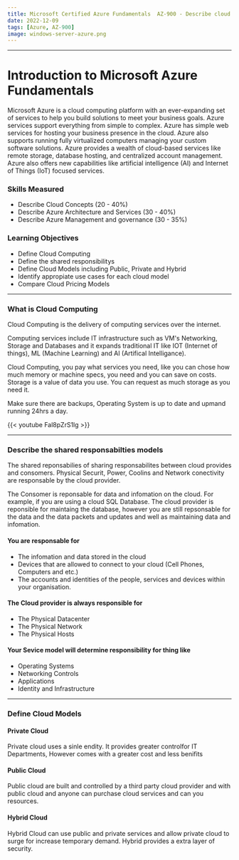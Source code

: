 ```yaml
---
title: Microsoft Certified Azure Fundamentals  AZ-900 - Describe cloud concepts
date: 2022-12-09
tags: [Azure, AZ-900]
image: windows-server-azure.png
---
```


---

<!-- Useful Starting Notes -->

# Introduction to Microsoft Azure Fundamentals

Microsoft Azure is a cloud computing platform with an ever-expanding set of services to help you build solutions to meet your business goals. Azure services support everything from simple to complex. Azure has simple web services for hosting your business presence in the cloud. Azure also supports running fully virtualized computers managing your custom software solutions. Azure provides a wealth of cloud-based services like remote storage, database hosting, and centralized account management. Azure also offers new capabilities like artificial intelligence (AI) and Internet of Things (IoT) focused services.

### Skills Measured

* Describe Cloud Concepts (20 - 40%)
* Describe Azure Architecture and Services (30 - 40%)
* Describe Azure Management and governance (30 - 35%)

### Learning Objectives

* Define Cloud Computing
* Define the shared responsibilitys
* Define Cloud Models including Public, Private and Hybrid
* Identify appropiate use cases for each cloud model
* Compare Cloud Pricing Models
---

### What is Cloud Computing

Cloud Computing is the delivery of computing services over the internet.

Computing services include IT infrastructure such as VM's Networking, Storage and Databases and it expands traditional IT like IOT (Internet of things), ML (Machine Learning) and AI (Artifical Intelligance).

Cloud Computing, you pay what services you need, like you can chose how much memory or machine specs, you need and you can save on costs. Storage is a value of data you use. You can request as much storage as you need it.

Make sure there are backups, Operating System is up to date and upmand running 24hrs a day.

{{< youtube Fal8pZrS1lg >}} 

---

### Describe the shared responsabilties models

The shared reponsabilies of sharing responsabilites between cloud provides and consomers. Physical  Securit, Power, Coolins and Network conectivity are responsable by the cloud provider.

The Consomer is reponsable for data and infomation on the cloud. For example, if you are using a cloud SQL Database. The cloud provider is reponsible for maintaing the database, however you are still repsonsable for the data and the data packets and updates and well as maintaining data and infomation.

#### You are responsable for

* The infomation and data stored in the cloud
* Devices that are allowed to connect to your cloud (Cell Phones, Computers and etc.)
* The accounts and identities of the people, services and devices within your organisation.

#### The Cloud provider is always responsible for

* The Physical Datacenter
* The Physical Network
* The Physical Hosts

#### Your Sevice model will determine responsibility for thing like

* Operating Systems
* Networking Controls
* Applications
* Identity and Infrastructure

---

### Define Cloud Models

#### Private  Cloud

Private cloud uses a sinle endity. It provides greater controlfor IT Departments, However comes with a greater cost and less benifits

#### Public Cloud

Public cloud are built and controlled by a third party cloud provider and with public cloud and anyone can purchase cloud services and can you resources.

#### Hybrid Cloud

Hybrid Cloud can use public and private services and allow private cloud to surge for increase temporary demand. Hybrid provides a extra layer of security.


